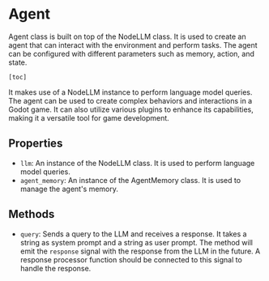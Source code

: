 # Agent
Agent class is built on top of the NodeLLM class. It is used to create an agent that can interact with the environment and perform tasks. The agent can be configured with different parameters such as memory, action, and state. 

```admonish summary
[toc]
```

It makes use of a NodeLLM instance to perform language model queries. The agent can be used to create complex behaviors and interactions in a Godot game. It can also utilize various plugins to enhance its capabilities, making it a versatile tool for game development.

## Properties
- `llm`: An instance of the NodeLLM class. It is used to perform language model queries.
- `agent_memory`: An instance of the AgentMemory class. It is used to manage the agent's memory.

## Methods
- `query`: Sends a query to the LLM and receives a response. It takes a string as system prompt and a string as user prompt. The method will emit the `response` signal with the response from the LLM in the future. A response processor function should be connected to this signal to handle the response.
